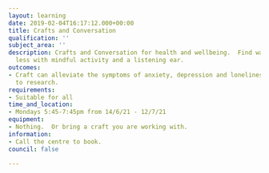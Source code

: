 ```yaml
---
layout: learning
date: 2019-02-04T16:17:12.000+00:00
title: Crafts and Conversation
qualification: ''
subject_area: ''
description: Crafts and Conversation for health and wellbeing.  Find ways to stress
  less with mindful activity and a listening ear.
outcomes:
- Craft can alleviate the symptoms of anxiety, depression and loneliness according
  to research.
requirements:
- Suitable for all
time_and_location:
- Mondays 5:45-7:45pm from 14/6/21 - 12/7/21
equipment:
- Nothing.  Or bring a craft you are working with.
information:
- Call the centre to book.
council: false

---
```

